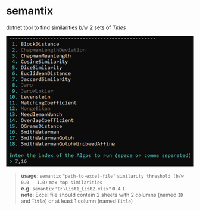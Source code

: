 # semantix
dotnet tool to find similarities b/w 2 sets of _Titles_

![Screenshot](https://github.com/vamsitp/Semantix/blob/master/Screenshot.png?raw=true)

> **usage**: `semantix` `"path-to-excel-file"` `similarity threshold (b/w 0.0 - 1.0)` `max top similarities`   
> **e.g.** `semantix` `"D:\List1_List2.xlsx"` `0.4` `1`   
> **note**: Excel file should contain 2 sheets with 2 columns (named `ID` and `Title`) or at least 1 column (named `Title`) 
